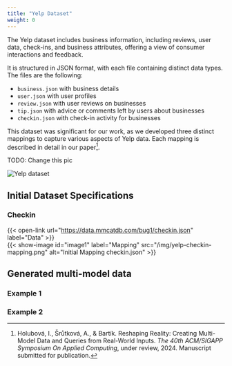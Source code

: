 ```yaml
---
title: "Yelp Dataset"
weight: 0
---
```


The Yelp dataset includes business information, including reviews, user data, check-ins, and business attributes, offering a view of consumer interactions and feedback. 

It is structured in JSON format, with each file containing distinct data types. The files are the following:
- `business.json` with business details
- `user.json` with user profiles
- `review.json` with user reviews on businesses
- `tip.json` with advice or comments left by users about businesses
- `checkin.json` with check-in activity for businesses

This dataset was significant for our work, as we developed three distinct mappings to capture various aspects of Yelp data. Each mapping is described in detail in our paper[^article].

TODO: Change this pic

![Yelp dataset](/img/yelp-dataset.png)

## Initial Dataset Specifications

### Checkin

{{< open-link url="https://data.mmcatdb.com/bug1/checkin.json" label="Data" >}}
<br />
{{< show-image id="image1" label="Mapping" src="/img/yelp-checkin-mapping.png" alt="Initial Mapping checkin.json" >}}

## Generated multi-model data

### Example 1

### Example 2


[^article]: Holubová, I., Šrůtková, A., & Bartík. Reshaping Reality: Creating Multi-Model Data and Queries from Real-World Inputs. *The 40th ACM/SIGAPP Symposium On Applied Computing*, under review, 2024. Manuscript submitted for publication.
